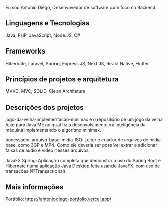 Eu sou Antonio Diêgo, Desenvovedor de software com foco no Backend

## Linguagens e Tecnologias

Java, PHP, JavaScript, Node.JS, C#

## Frameworks

Hibernate, Laravel, Spring, Express.JS, Next.JS, React Native, Flutter

## Princípios de projetos e arquitetura

MVVC, MVC, SOLID, Clean Architeture

## Descrições dos projetos

jogo-da-velha-implementacao-minimax é o repositório de um jogo da velha feito para Java ME no qual fiz o desenvolvimento da inteligência da máquina implementando o algorítmo minimax.

pocessador-arquivo-base-midia-ISO: Leitor e criador de arquivos de mídia base, como 3GP e MP4. Como ele deveria ser possível extrar e adicionar faixas de áudio e vídeo nesses arquivos.

JavaFX Spring: Aplicação completa que demonstra o uso do Spring Boot e Hibernate numa aplicação Java Desktop feita usando JavaFX, com uso de transações (@Transactional).

## Mais informações

Portfólio: https://antoniodiego-portfolio.vercel.app/





